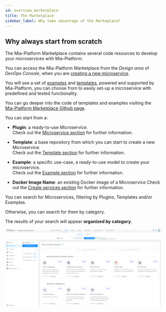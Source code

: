 ```yaml
---
id: overview_marketplace
title: The Marketplace
sidebar_label: Why take advantage of the Markeplace?
---
```

## Why always start from scratch

The Mia-Platform Marketplace contains several code resources to develop your microservices with Mia-Platform.

You can access the Mia-Platform Marketplace from the *Design area* of *DevOps Console*, when you are [creating a new microservice](./../development_suite/api-console/api-design/services.md#how-to-create-a-microservice-from-an-example-or-from-a-template).

You will see a set of [examples](./examples/mia_examples.md) and [templates](./templates/mia_templates.md), powered and supported by Mia-Platform, you can choose from to easily set-up a microservice with predefined and tested functionality.

You can go deeper into the code of templates and examples visiting the [Mia-Platform Marketplace Github page](https://github.com/mia-platform-marketplace).

You can start from a:

* **Plugin**: a ready-to-use Microservice.  
Check out the [Microservice section](./../../docs/runtime_suite/overview-runtime-suite.md) for further information.

* **Template**: a base repository from which you can start to create a new Microservice.  
Check out the [Template section](./templates/mia_templates.md) for further information.

* **Example**: a specific use-case, a ready-to-use model to create your microservice.  
Check out the [Example section](./examples/mia_examples.md) for further information.

* **Docker Image Name**: an existing Docker image of a Microservice
Check out the [Create services section](./../development_suite/api-console/api-design/services.md#how-to-create-a-microservice-from-a-docker-image) for further information.

You can search for Microservices, filtering by Plugins, Templates and/or Examples.

Otherwise, you can search for them by category.

The results of your search will appear **organized by category**.

![new-examples](./../development_suite/api-console/api-design/img/Marketplace-categories.PNG)
